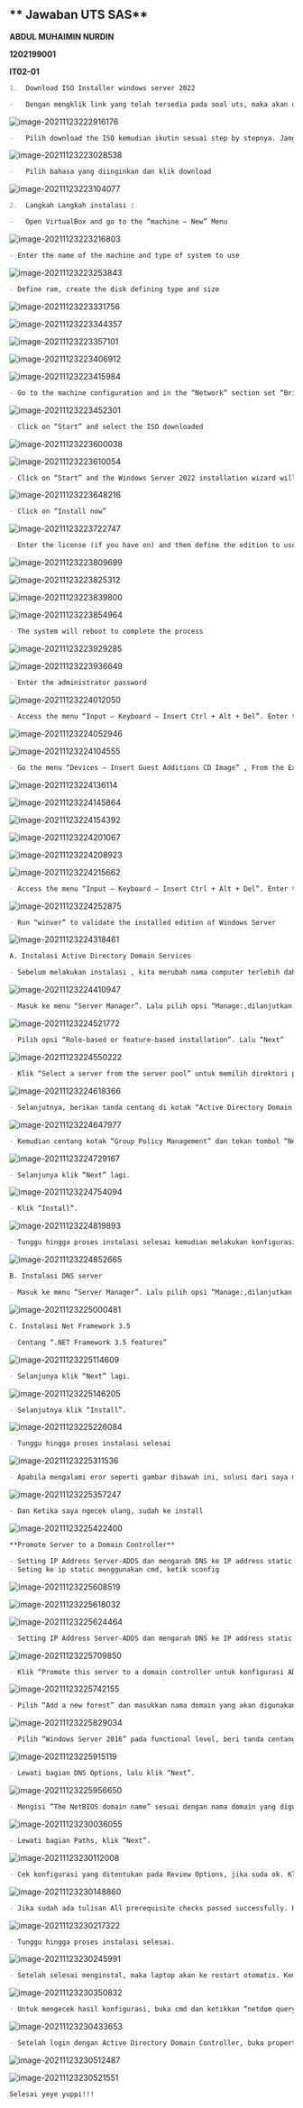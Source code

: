 ## 				** Jawaban UTS SAS**

**ABDUL MUHAIMIN NURDIN**

**1202199001**

**IT02-01**



```markdown
1.	Download ISO Installer windows server 2022
```

```markdown
-	Dengan mengklik link yang telah tersedia pada soal uts, maka akan dibawa ke link tersebut dengan tampilan seperti dibawah ini :
```



![image-20211123222916176](C:\Users\Aimm\AppData\Roaming\Typora\typora-user-images\image-20211123222916176.png)

```markdown
-	Pilih download the ISO kemudian ikutin sesuai step by stepnya. Jangan lupa centang "yes" kemudian continue
```

![image-20211123223028538](C:\Users\Aimm\AppData\Roaming\Typora\typora-user-images\image-20211123223028538.png)

```markdown
-	Pilih bahasa yang diinginkan dan klik download
```

![image-20211123223104077](C:\Users\Aimm\AppData\Roaming\Typora\typora-user-images\image-20211123223104077.png)

```markdown
2.	Langkah Langkah instalasi :
```

```markdown
-	Open VirtualBox and go to the “machine – New” Menu


```

![image-20211123223216803](C:\Users\Aimm\AppData\Roaming\Typora\typora-user-images\image-20211123223216803.png)

```markdown
- Enter the name of the machine and type of system to use
```

![image-20211123223253843](C:\Users\Aimm\AppData\Roaming\Typora\typora-user-images\image-20211123223253843.png)

```markdown
- Define ram, create the disk defining type and size
```

![image-20211123223331756](C:\Users\Aimm\AppData\Roaming\Typora\typora-user-images\image-20211123223331756.png)

![image-20211123223344357](C:\Users\Aimm\AppData\Roaming\Typora\typora-user-images\image-20211123223344357.png)

![image-20211123223357101](C:\Users\Aimm\AppData\Roaming\Typora\typora-user-images\image-20211123223357101.png)

![image-20211123223406912](C:\Users\Aimm\AppData\Roaming\Typora\typora-user-images\image-20211123223406912.png)

![image-20211123223415984](C:\Users\Aimm\AppData\Roaming\Typora\typora-user-images\image-20211123223415984.png)

```markdown
- Go to the machine configuration and in the “Network” section set “Bridge adapter”
```

![image-20211123223452301](C:\Users\Aimm\AppData\Roaming\Typora\typora-user-images\image-20211123223452301.png)



```markdown
- Click on “Start” and select the ISO downloaded
```



![image-20211123223600038](C:\Users\Aimm\AppData\Roaming\Typora\typora-user-images\image-20211123223600038.png)

![image-20211123223610054](C:\Users\Aimm\AppData\Roaming\Typora\typora-user-images\image-20211123223610054.png)

```markdown
- Click on “Start” and the Windows Server 2022 installation wizard will load
```

![image-20211123223648216](C:\Users\Aimm\AppData\Roaming\Typora\typora-user-images\image-20211123223648216.png)

```markdown
- Click on “Install now”
```

![image-20211123223722747](C:\Users\Aimm\AppData\Roaming\Typora\typora-user-images\image-20211123223722747.png)

```markdown
- Enter the license (if you have on) and then define the edition to use, Accept the license and then proceed with the installation of Windows Server 2022
```

![image-20211123223809699](C:\Users\Aimm\AppData\Roaming\Typora\typora-user-images\image-20211123223809699.png)

![image-20211123223825312](C:\Users\Aimm\AppData\Roaming\Typora\typora-user-images\image-20211123223825312.png)

![image-20211123223839800](C:\Users\Aimm\AppData\Roaming\Typora\typora-user-images\image-20211123223839800.png)

![image-20211123223854964](C:\Users\Aimm\AppData\Roaming\Typora\typora-user-images\image-20211123223854964.png)

```markdown
- The system will reboot to complete the process
```

![image-20211123223929285](C:\Users\Aimm\AppData\Roaming\Typora\typora-user-images\image-20211123223929285.png)

![image-20211123223936649](C:\Users\Aimm\AppData\Roaming\Typora\typora-user-images\image-20211123223936649.png)

```markdown
- Enter the administrator password
```

![image-20211123224012050](C:\Users\Aimm\AppData\Roaming\Typora\typora-user-images\image-20211123224012050.png)

```markdown
- Access the menu “Input – Keyboard – Insert Ctrl + Alt + Del”. Enter the password created and wait for the configuration to load
```

![image-20211123224052946](C:\Users\Aimm\AppData\Roaming\Typora\typora-user-images\image-20211123224052946.png)

![image-20211123224104555](C:\Users\Aimm\AppData\Roaming\Typora\typora-user-images\image-20211123224104555.png)

```markdown
- Go the menu “Devices – Insert Guest Additions CD Image” , From the Explorer run this and follow the steps pf the wizard. Reboot the machine
```

![image-20211123224136114](C:\Users\Aimm\AppData\Roaming\Typora\typora-user-images\image-20211123224136114.png)

![image-20211123224145864](C:\Users\Aimm\AppData\Roaming\Typora\typora-user-images\image-20211123224145864.png)

![image-20211123224154392](C:\Users\Aimm\AppData\Roaming\Typora\typora-user-images\image-20211123224154392.png)

![image-20211123224201067](C:\Users\Aimm\AppData\Roaming\Typora\typora-user-images\image-20211123224201067.png)

![image-20211123224208923](C:\Users\Aimm\AppData\Roaming\Typora\typora-user-images\image-20211123224208923.png)

![image-20211123224215662](C:\Users\Aimm\AppData\Roaming\Typora\typora-user-images\image-20211123224215662.png)

```markdown
- Access the menu “Input – Keyboard – Insert Ctrl + Alt + Del”. Enter the password created and wait for the configuration to load
```

![image-20211123224252875](C:\Users\Aimm\AppData\Roaming\Typora\typora-user-images\image-20211123224252875.png)

```markdown
- Run “winver” to validate the installed edition of Windows Server
```

![image-20211123224318461](C:\Users\Aimm\AppData\Roaming\Typora\typora-user-images\image-20211123224318461.png)

```markdown
A. Instalasi Active Directory Domain Services
```

```markdown
- Sebelum melakukan instalasi , kita merubah nama computer terlebih dahulu dengan masuk ke windows powershell. Kemudian ketikkan “rename-computer -Newname Server2022”
```

![image-20211123224410947](C:\Users\Aimm\AppData\Roaming\Typora\typora-user-images\image-20211123224410947.png)

```markdown
- Masuk ke menu “Server Manager”. Lalu pilih opsi “Manage:,dilanjutkan dengan mengklik “Add Roles and Features”. Kemudian klik “Next”.
```

![image-20211123224521772](C:\Users\Aimm\AppData\Roaming\Typora\typora-user-images\image-20211123224521772.png)

```markdown
- Pilih opsi “Role-based or feature-based installation”. Lalu “Next”
```

![image-20211123224550222](C:\Users\Aimm\AppData\Roaming\Typora\typora-user-images\image-20211123224550222.png)

```markdown
- Klik “Select a server from the server pool” untuk memilih direktori penyimpanan lokal. Lalu “Next”
```

![image-20211123224618366](C:\Users\Aimm\AppData\Roaming\Typora\typora-user-images\image-20211123224618366.png)

```markdown
- Selanjutnya, berikan tanda centang di kotak “Active Directory Domain Services”. Saat anda mencentang kotak, disebelah kanan muncul penjelasan singkat tentang ADDS dan cara kerjanya. Lalu klik “Add Features”.
```

![image-20211123224647977](C:\Users\Aimm\AppData\Roaming\Typora\typora-user-images\image-20211123224647977.png)

```markdown
- Kemudian centang kotak “Group Policy Management” dan tekan tombol “Next”.
```

![image-20211123224729167](C:\Users\Aimm\AppData\Roaming\Typora\typora-user-images\image-20211123224729167.png)

```markdown
- Selanjunya klik “Next” lagi.
```

![image-20211123224754094](C:\Users\Aimm\AppData\Roaming\Typora\typora-user-images\image-20211123224754094.png)

```markdown
- Klik “Install”.
```

![image-20211123224819893](C:\Users\Aimm\AppData\Roaming\Typora\typora-user-images\image-20211123224819893.png)

```markdown
- Tunggu hingga proses instalasi selesai kemudian melakukan konfigurasi ADDS
```

![image-20211123224852665](C:\Users\Aimm\AppData\Roaming\Typora\typora-user-images\image-20211123224852665.png)



```markdown
B. Instalasi DNS server
```

```markdown
- Masuk ke menu “Server Manager”. Lalu pilih opsi “Manage:,dilanjutkan dengan mengklik “Add Roles and Features”. Kemudian klik “Next”. Stepnya sama seperti instalasi active directory. Kita perlu menginstal dan mengonfigurasi peran Active Directory dan server DNS untuk bekerja bersama. 
```

![image-20211123225000481](C:\Users\Aimm\AppData\Roaming\Typora\typora-user-images\image-20211123225000481.png)



```markdown
C. Instalasi Net Framework 3.5
```

```markdown
- Centang “.NET Framework 3.5 features”
```

![image-20211123225114609](C:\Users\Aimm\AppData\Roaming\Typora\typora-user-images\image-20211123225114609.png)

```markdown
- Selanjunya klik “Next” lagi.
```

![image-20211123225146205](C:\Users\Aimm\AppData\Roaming\Typora\typora-user-images\image-20211123225146205.png)

```markdown
- Selanjutnya klik “Install”.
```

![image-20211123225226084](C:\Users\Aimm\AppData\Roaming\Typora\typora-user-images\image-20211123225226084.png)

```markdown
- Tunggu hingga proses instalasi selesai
```

![image-20211123225311536](C:\Users\Aimm\AppData\Roaming\Typora\typora-user-images\image-20211123225311536.png)

```markdown
- Apabila mengalami eror seperti gambar dibawah ini, solusi dari saya melakukan windows update ke versi 21H1 yang dimana sudah include instalasi .NET Framework 3.5 
```

![image-20211123225357247](C:\Users\Aimm\AppData\Roaming\Typora\typora-user-images\image-20211123225357247.png)

```markdown
- Dan Ketika saya ngecek ulang, sudah ke install
```

![image-20211123225422400](C:\Users\Aimm\AppData\Roaming\Typora\typora-user-images\image-20211123225422400.png)

```markdown
**Promote Server to a Domain Controller**
```

```markdown
- Setting IP Address Server-ADDS dan mengarah DNS ke IP address static yang digunakan
- Seting ke ip static menggunakan cmd, ketik sconfig
```

![image-20211123225608519](C:\Users\Aimm\AppData\Roaming\Typora\typora-user-images\image-20211123225608519.png)

![image-20211123225618032](C:\Users\Aimm\AppData\Roaming\Typora\typora-user-images\image-20211123225618032.png)

![image-20211123225624464](C:\Users\Aimm\AppData\Roaming\Typora\typora-user-images\image-20211123225624464.png)

```markdown
- Setting IP Address Server-ADDS dan mengarah DNS ke IP address static yang digunakan.
```

![image-20211123225709850](C:\Users\Aimm\AppData\Roaming\Typora\typora-user-images\image-20211123225709850.png)

```markdown
- Klik “Promote this server to a domain controller untuk konfigurasi ADDS
```

![image-20211123225742155](C:\Users\Aimm\AppData\Roaming\Typora\typora-user-images\image-20211123225742155.png)

```markdown
- Pilih “Add a new forest” dan masukkan nama domain yang akan digunakan pada Root Domain Name. Misalnya disini saya menggunakan domain “Aim.com”
```

![image-20211123225829034](C:\Users\Aimm\AppData\Roaming\Typora\typora-user-images\image-20211123225829034.png)

```markdown
- Pilih “Windows Server 2016” pada functional level, beri tanda centang pada “Domain Name System (DNS) server” dan ”Global Catalog (GC)”. Serta mengisi password Directory Services Restore Mode dengan kriteria strong password.
```

![image-20211123225915119](C:\Users\Aimm\AppData\Roaming\Typora\typora-user-images\image-20211123225915119.png)

```markdown
- Lewati bagian DNS Options, lalu klik “Next”.
```

![image-20211123225956650](C:\Users\Aimm\AppData\Roaming\Typora\typora-user-images\image-20211123225956650.png)

```markdown
- Mengisi “The NetBIOS domain name” sesuai dengan nama domain yang digunakan.
```

![image-20211123230036055](C:\Users\Aimm\AppData\Roaming\Typora\typora-user-images\image-20211123230036055.png)

```markdown
- Lewati bagian Paths, klik “Next”.
```

![image-20211123230112008](C:\Users\Aimm\AppData\Roaming\Typora\typora-user-images\image-20211123230112008.png)

```markdown
- Cek konfigurasi yang ditentukan pada Review Options, jika suda ok. Klik “Next”.
```

![image-20211123230148860](C:\Users\Aimm\AppData\Roaming\Typora\typora-user-images\image-20211123230148860.png)

```markdown
- Jika sudah ada tulisan All prerequisite checks passed successfully. Klik “Install” untuk apply konfigurasi yang sudah ditentukan.
```

![image-20211123230217322](C:\Users\Aimm\AppData\Roaming\Typora\typora-user-images\image-20211123230217322.png)

```markdown
- Tunggu hingga proses instalasi selesai.
```

![image-20211123230245991](C:\Users\Aimm\AppData\Roaming\Typora\typora-user-images\image-20211123230245991.png)

```markdown
- Setelah selesai menginstal, maka laptop akan ke restart otomatis. Kemudian login menggunakan password administrator
```

![image-20211123230350832](C:\Users\Aimm\AppData\Roaming\Typora\typora-user-images\image-20211123230350832.png)

```markdown
- Untuk mengecek hasil konfigurasi, buka cmd dan ketikkan “netdom query fsmo”
```

![image-20211123230433653](C:\Users\Aimm\AppData\Roaming\Typora\typora-user-images\image-20211123230433653.png)

```markdown
- Setelah login dengan Active Directory Domain Controller, buka properti TCP/IP koneksi jaringan Anda. Anda dapat melihat Alamat IP server DNS yang disukai
```

![image-20211123230512487](C:\Users\Aimm\AppData\Roaming\Typora\typora-user-images\image-20211123230512487.png)

![image-20211123230521551](C:\Users\Aimm\AppData\Roaming\Typora\typora-user-images\image-20211123230521551.png)

```markdown
Selesai yeye yuppi!!!
```




















